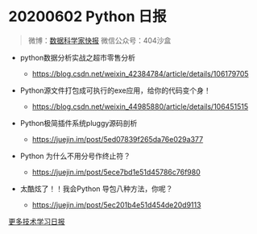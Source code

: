 # 20200602 Python 日报
> 微博：[数据科学家快报](https://www.weibo.com/wukehao)
> 微信公众号：404沙盒
- python数据分析实战之超市零售分析
  - https://blog.csdn.net/weixin_42384784/article/details/106179705

- Python源文件打包成可执行的exe应用，给你的代码变个身！
  - https://blog.csdn.net/weixin_44985880/article/details/106451515

- Python极简插件系统pluggy源码剖析
  - https://juejin.im/post/5ed07839f265da76e029a377

- Python 为什么不用分号作终止符？
  - https://juejin.im/post/5ece7bd1e51d45786c76f980

- 太酷炫了！！我会Python 导包八种方法，你呢？
  - https://juejin.im/post/5ec201b4e51d454de20d9113
  
[更多技术学习日报](https://github.com/KehaoWu/dailypython)
